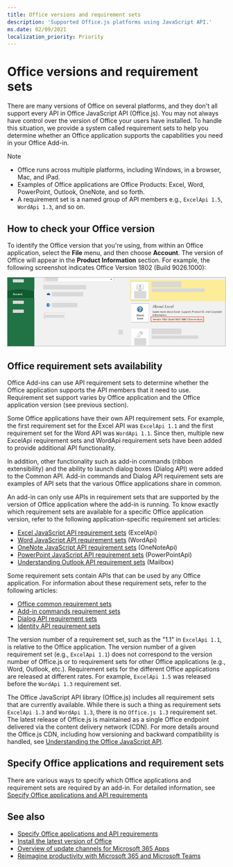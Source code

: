 ```yaml
---
title: Office versions and requirement sets
description: 'Supported Office.js platforms using JavaScript API.'
ms.date: 02/09/2021
localization_priority: Priority
---
```


# Office versions and requirement sets

There are many versions of Office on several platforms, and they don't all support every API in Office JavaScript API (Office.js). You may not always have control over the version of Office your users have installed.  To handle this situation, we provide a system called requirement sets to help you determine whether an Office application supports the capabilities you need in your Office Add-in. 

> [!NOTE]
> - Office runs across multiple platforms, including Windows, in a browser, Mac, and iPad.
> - Examples of Office applications are Office Products: Excel, Word, PowerPoint, Outlook, OneNote, and so forth.  
> - A requirement set is a named group of API members e.g., `ExcelApi 1.5`, `WordApi 1.3`, and so on.  

## How to check your Office version

To identify the Office version that you're using, from within an Office application, select the **File** menu, and then choose **Account**. The version of Office will appear in the **Product Information** section. For example, the following screenshot indicates Office Version 1802 (Build 9026.1000):

![Checking your Office version](../images/office-version.png)

## Office requirement sets availability

Office Add-ins can use API requirement sets to determine whether the Office application supports the API members that it need to use. Requirement set support varies by Office application and the Office application version (see previous section).

Some Office applications have their own API requirement sets. For example, the first requirement set for the Excel API was `ExcelApi 1.1` and the first requirement set for the Word API was `WordApi 1.1`. Since then, multiple new ExcelApi requirement sets and WordApi requirement sets have been added to provide additional API functionality.

In addition, other functionality such as add-in commands (ribbon extensibility) and the ability to launch dialog boxes (Dialog API) were added to the Common API. Add-in commands and Dialog API requirement sets are examples of API sets that the various Office applications share in common.

An add-in can only use APIs in requirement sets that are supported by the version of Office application where the add-in is running. To know exactly which requirement sets are available for a specific Office application version, refer to the following application-specific requirement set articles:

- [Excel JavaScript API requirement sets](../reference/requirement-sets/excel-api-requirement-sets.md) (ExcelApi)
- [Word JavaScript API requirement sets](../reference/requirement-sets/word-api-requirement-sets.md) (WordApi)
- [OneNote JavaScript API requirement sets](../reference/requirement-sets/onenote-api-requirement-sets.md) (OneNoteApi)
- [PowerPoint JavaScript API requirement sets](../reference/requirement-sets/powerpoint-api-requirement-sets.md) (PowerPointApi)
- [Understanding Outlook API requirement sets](../reference/requirement-sets/outlook-api-requirement-sets.md) (Mailbox)

Some requirement sets contain APIs that can be used by any Office application. For information about these requirement sets, refer to the following articles:

- [Office common requirement sets](../reference/requirement-sets/office-add-in-requirement-sets.md)
- [Add-in commands requirement sets](../reference/requirement-sets/add-in-commands-requirement-sets.md)
- [Dialog API requirement sets](../reference/requirement-sets/dialog-api-requirement-sets.md)
- [Identity API requirement sets](../reference/requirement-sets/identity-api-requirement-sets.md)

The version number of a requirement set, such as the "1.1" in `ExcelApi 1.1`, is relative to the Office application. The version number of a given requirement set (e.g., `ExcelApi 1.1`) does not correspond to the version number of Office.js or to requirement sets for other Office applications (e.g., Word, Outlook, etc.).  Requirement sets for the different Office applications are released at different rates. For example, `ExcelApi 1.5` was released before the `WordApi 1.3` requirement set.


The Office JavaScript API library (Office.js) includes all requirement sets that are currently available. While there is such a thing as requirement sets `ExcelApi 1.3` and `WordApi 1.3`, there is no `Office.js 1.3` requirement set. The latest release of Office.js is maintained as a single Office endpoint delivered via the content delivery network (CDN). For more details around the Office.js CDN, including how versioning and backward compatibility is handled, see [Understanding the Office JavaScript API](../develop/understanding-the-javascript-api-for-office.md).

## Specify Office applications and requirement sets

There are various ways to specify which Office applications and requirement sets are required by an add-in.  For detailed information, see [Specify Office applications and API requirements](../develop/specify-office-hosts-and-api-requirements.md)

## See also

- [Specify Office applications and API requirements](../develop/specify-office-hosts-and-api-requirements.md)
- [Install the latest version of Office](../develop/install-latest-office-version.md)
- [Overview of update channels for Microsoft 365 Apps](/deployoffice/overview-of-update-channels-for-office-365-proplus)
- [Reimagine productivity with Microsoft 365 and Microsoft Teams](https://products.office.com/compare-all-microsoft-office-products?tab=2)
